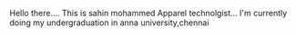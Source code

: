 Hello there....
This is sahin mohammed 
Apparel technolgist...
I'm currently doing my undergraduation in anna university,chennai
